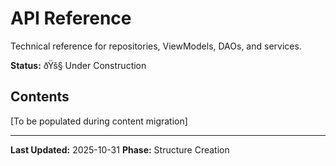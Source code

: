 ﻿# API Reference

Technical reference for repositories, ViewModels, DAOs, and services.

**Status:** ðŸš§ Under Construction

## Contents

[To be populated during content migration]

---

**Last Updated:** 2025-10-31
**Phase:** Structure Creation
